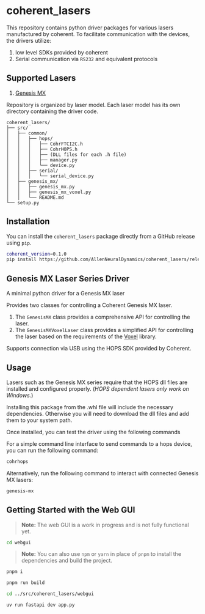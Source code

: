 # coherent_lasers

This repository contains python driver packages for various lasers manufactured by coherent. To facilitate
communication with the devices, the drivers utilize:

1. low level SDKs provided by coherent
2. Serial communication via `RS232` and equivalent protocols

## Supported Lasers

1. [Genesis MX](#genesis-mx-laser-series-driver)

Repository is organized by laser model. Each laser model has its own directory containing the driver code.

   ```text
   coherent_lasers/
   ├── src/
   │   ├── common/
   │   │   ├── hops/
   │   │   │   ├── CohrFTCI2C.h
   │   │   │   ├── CohrHOPS.h
   │   │   │   ├── (DLL files for each .h file)
   │   │   │   ├── manager.py
   │   │   │   └── device.py
   │   │   ├── serial/
   │   │   │   └── serial_device.py
   │   ├── genesis_mx/
   │   │   ├── genesis_mx.py
   │   │   ├── genesis_mx_voxel.py
   │   │   └── README.md
   └── setup.py
   ```

## Installation

You can install the `coherent_lasers` package directly from a GitHub release using `pip`.

```bash
coherent_version=0.1.0
pip install https://github.com/AllenNeuralDynamics/coherent_lasers/releases/download/v${coherent_version}/coherent_lasers-${coherent_version}-py3-none-any.whl
```

## Genesis MX Laser Series Driver

A minimal python driver for a Genesis MX laser

Provides two classes for controlling a Coherent Genesis MX laser.

1. The `GenesisMX` class provides a comprehensive API for controlling the laser.
2. The `GenesisMXVoxelLaser` class provides a simplified API for controlling the laser based on the requirements of the [Voxel](https://github.com/AllenNeuralDynamics/voxel/) library.

Supports connection via USB using the HOPS SDK provided by Coherent.

## Usage

Lasers such as the Genesis MX series require that the HOPS dll files are installed and configured properly. (_HOPS dependent lasers only work on Windows._)

Installing this package from the .whl file will include the necessary dependencies. Otherwise you will need to download the dll files and add them to your system path.

Once installed, you can test the driver using the following commands

For a simple command line interface to send commands to a hops device, you can run the following command:

```bash
cohrhops
```

Alternatively, run the following command to interact with connected Genesis MX lasers:

```bash
genesis-mx
```

## Getting Started with the Web GUI

> **Note:** The web GUI is a work in progress and is not fully functional yet.

```bash
cd webgui
```

> **Note:** You can also use `npm` or `yarn` in place of `pnpm` to install the dependencies and build the project.

```bash
pnpm i
```

```bash
pnpm run build
```

```bash
cd ../src/coherent_lasers/webgui
```

```bash
uv run fastapi dev app.py
```
